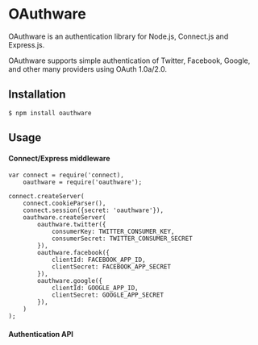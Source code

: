 # OAuthware

OAuthware is an authentication library for Node.js, Connect.js and Express.js.

OAuthware supports simple authentication of Twitter, Facebook, Google, and other many providers using OAuth 1.0a/2.0.

## Installation

    $ npm install oauthware

## Usage

#### Connect/Express middleware

    var connect = require('connect),
        oauthware = require('oauthware');

    connect.createServer(
        connect.cookieParser(),
        connect.session({secret: 'oauthware'}),
        oauthware.createServer(
            oauthware.twitter({
                consumerKey: TWITTER_CONSUMER_KEY,
                consumerSecret: TWITTER_CONSUMER_SECRET
            }),
            oauthware.facebook({
                clientId: FACEBOOK_APP_ID,
                clientSecret: FACEBOOK_APP_SECRET
            }),
            oauthware.google({
                clientId: GOOGLE_APP_ID,
                clientSecret: GOOGLE_APP_SECRET
            }),
        )
    );

#### Authentication API

    app.get('/user', function(req, res, next) {
      req.authenticate();
    });

#### Examples

## Provider

<table>
  <thead>
    <tr><th>Provider</th><th>Description</th><th>Developer</th></tr>
  </thead>
  <tbody>
    <tr><td><a href="https://github.com/luuvish/oauthware-twitter">Twitter</a></td><td>Twitter authentication</td><td></td></tr>
    <tr><td><a href="https://github.com/luuvish/oauthware-facebook">Facebook</a></td><td>Facebook authentication</td><td></td></tr>
  </tbody>
</table>

## Credits

- [Luuvish](http://github.com/luuvish)

## License

(The MIT License)

Copyright © 2011 CodeHolics Inc.  
Copyright © 2011 Luuvish

Permission is hereby granted, free of charge, to any person obtaining a copy of this software and associated documentation files (the "Software"), to deal in the Software without restriction, including without limitation the rights to use, copy, modify, merge, publish, distribute, sublicense, and/or sell copies of the Software, and to permit persons to whom the Software is furnished to do so, subject to the following conditions:

The above copyright notice and this permission notice shall be included in all copies or substantial portions of the Software.

THE SOFTWARE IS PROVIDED "AS IS", WITHOUT WARRANTY OF ANY KIND, EXPRESS OR IMPLIED, INCLUDING BUT NOT LIMITED TO THE WARRANTIES OF MERCHANTABILITY, FITNESS FOR A PARTICULAR PURPOSE AND NONINFRINGEMENT. IN NO EVENT SHALL THE AUTHORS OR COPYRIGHT HOLDERS BE LIABLE FOR ANY CLAIM, DAMAGES OR OTHER LIABILITY, WHETHER IN AN ACTION OF CONTRACT, TORT OR OTHERWISE, ARISING FROM, OUT OF OR IN CONNECTION WITH THE SOFTWARE OR THE USE OR OTHERS DEALINGS IN THE SOFTWARE.

